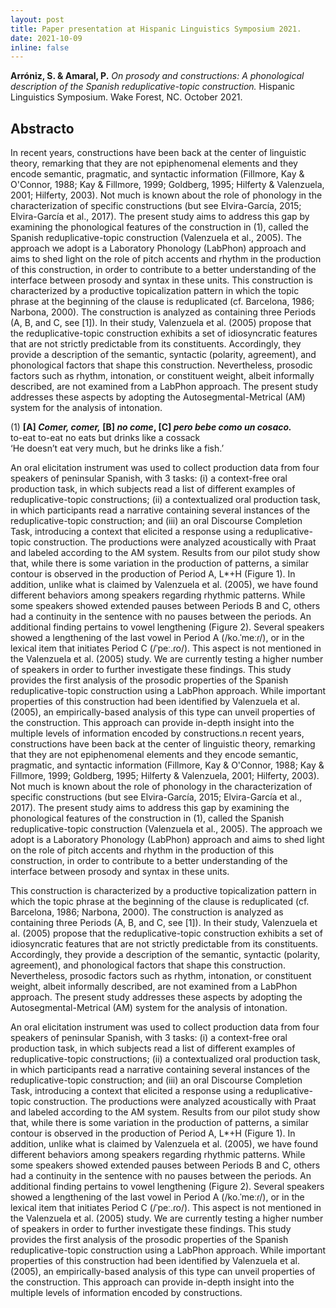 ```yaml
---
layout: post
title: Paper presentation at Hispanic Linguistics Symposium 2021.
date: 2021-10-09
inline: false
---
```


**Arróniz, S. & Amaral, P.** _On prosody and constructions: A phonological description of the Spanish reduplicative-topic construction._ Hispanic Linguistics Symposium. Wake Forest, NC. October 2021.

## Abstracto

In recent years, constructions have been back at the center of linguistic theory, remarking that they are not epiphenomenal elements and they encode semantic, pragmatic, and syntactic information (Fillmore, Kay & O'Connor, 1988; Kay & Fillmore, 1999; Goldberg, 1995; Hilferty & Valenzuela, 2001; Hilferty, 2003). Not much is known about the role of phonology in the characterization of specific constructions (but see Elvira-García, 2015; Elvira-García et al., 2017). The present study aims to address this gap by examining the phonological features of the construction in (1), called the Spanish reduplicative-topic construction (Valenzuela et al., 2005). The approach we adopt is a Laboratory Phonology (LabPhon) approach and aims to shed light on the role of pitch accents and rhythm in the production of this construction, in order to contribute to a better understanding of the interface between prosody and syntax in these units.
This construction is characterized by a productive topicalization pattern in which the topic phrase at the beginning of the clause is reduplicated (cf. Barcelona, 1986; Narbona, 2000). The construction is analyzed as containing three Periods (A, B, and C, see [1]). In their study, Valenzuela et al. (2005) propose that the reduplicative-topic construction exhibits a set of idiosyncratic features that are not strictly predictable from its constituents. Accordingly, they provide a description of the semantic, syntactic (polarity, agreement), and phonological factors that shape this construction. Nevertheless, prosodic factors such as rhythm, intonation, or constituent weight, albeit informally described, are not examined from a LabPhon approach. The present study addresses these aspects by adopting the Autosegmental-Metrical (AM) system for the analysis of intonation.   

(1) **[A] _Comer, comer,_ [B] _no come_, [C] _pero bebe como un cosaco._**        
to-eat to-eat no eats but drinks like a cossack     
‘He doesn’t eat very much, but he drinks like a fish.’    

An oral elicitation instrument was used to collect production data from four speakers of peninsular Spanish, with 3 tasks: (i) a context-free oral production task, in which subjects read a list of different examples of reduplicative-topic constructions; (ii) a contextualized oral production task, in which participants read a narrative containing several instances of the reduplicative-topic construction; and (iii) an oral Discourse Completion Task, introducing a context that elicited a response using a reduplicative-topic construction. The productions were analyzed acoustically with Praat and labeled according to the AM system.
Results from our pilot study show that, while there is some variation in the production of patterns, a similar contour is observed in the production of Period A, L*+H (Figure 1). In addition, unlike what is claimed by Valenzuela et al. (2005), we have found different behaviors among speakers regarding rhythmic patterns. While some speakers showed extended pauses between Periods B and C, others had a continuity in the sentence with no pauses between the periods. An additional finding pertains to vowel lengthening (Figure 2). Several speakers showed a lengthening of the last vowel in Period A (/ko.ˈmeːɾ/), or in the lexical item that initiates Period C (/ˈpeː.ɾo/). This aspect is not mentioned in the Valenzuela et al. (2005) study. We are currently testing a higher number of speakers in order to further investigate these findings.
This study provides the first analysis of the prosodic properties of the Spanish reduplicative-topic construction using a LabPhon approach. While important properties of this construction had been identified by Valenzuela et al. (2005), an empirically-based analysis of this type can unveil properties of the construction. This approach can provide in-depth insight into the multiple levels of information encoded by constructions.n recent years, constructions have been back at the center of linguistic theory, remarking that they are not epiphenomenal elements and they encode semantic, pragmatic, and syntactic information (Fillmore, Kay & O'Connor, 1988; Kay & Fillmore, 1999; Goldberg, 1995; Hilferty & Valenzuela, 2001; Hilferty, 2003). Not much is known about the role of phonology in the characterization of specific constructions (but see Elvira-García, 2015; Elvira-García et al., 2017). The present study aims to address this gap by examining the phonological features of the construction in (1), called the Spanish reduplicative-topic construction (Valenzuela et al., 2005). The approach we adopt is a Laboratory Phonology (LabPhon) approach and aims to shed light on the role of pitch accents and rhythm in the production of this construction, in order to contribute to a better understanding of the interface between prosody and syntax in these units.   

This construction is characterized by a productive topicalization pattern in which the topic phrase at the beginning of the clause is reduplicated (cf. Barcelona, 1986; Narbona, 2000). The construction is analyzed as containing three Periods (A, B, and C, see [1]). In their study, Valenzuela et al. (2005) propose that the reduplicative-topic construction exhibits a set of idiosyncratic features that are not strictly predictable from its constituents. Accordingly, they provide a description of the semantic, syntactic (polarity, agreement), and phonological factors that shape this construction. Nevertheless, prosodic factors such as rhythm, intonation, or constituent weight, albeit informally described, are not examined from a LabPhon approach. The present study addresses these aspects by adopting the Autosegmental-Metrical (AM) system for the analysis of intonation.   

An oral elicitation instrument was used to collect production data from four speakers of peninsular Spanish, with 3 tasks: (i) a context-free oral production task, in which subjects read a list of different examples of reduplicative-topic constructions; (ii) a contextualized oral production task, in which participants read a narrative containing several instances of the reduplicative-topic construction; and (iii) an oral Discourse Completion Task, introducing a context that elicited a response using a reduplicative-topic construction. The productions were analyzed acoustically with Praat and labeled according to the AM system.
Results from our pilot study show that, while there is some variation in the production of patterns, a similar contour is observed in the production of Period A, L*+H (Figure 1). In addition, unlike what is claimed by Valenzuela et al. (2005), we have found different behaviors among speakers regarding rhythmic patterns. While some speakers showed extended pauses between Periods B and C, others had a continuity in the sentence with no pauses between the periods. An additional finding pertains to vowel lengthening (Figure 2). Several speakers showed a lengthening of the last vowel in Period A (/ko.ˈmeːɾ/), or in the lexical item that initiates Period C (/ˈpeː.ɾo/). This aspect is not mentioned in the Valenzuela et al. (2005) study. We are currently testing a higher number of speakers in order to further investigate these findings.
This study provides the first analysis of the prosodic properties of the Spanish reduplicative-topic construction using a LabPhon approach. While important properties of this construction had been identified by Valenzuela et al. (2005), an empirically-based analysis of this type can unveil properties of the construction. This approach can provide in-depth insight into the multiple levels of information encoded by constructions.
